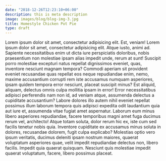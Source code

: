 ```yaml
---
date: "2018-12-26T12:23:10+06:00"
description: this is meta description
image: images/blog/blog-img-3.jpg
title: Homestyle Chicken Pot Pie
type: draft
---
```


Lorem ipsum dolor sit amet, consectetur adipisicing elit. Est, veniam!
Lorem ipsum dolor sit amet, consectetur adipisicing elit. Atque iusto, animi ad. Sapiente necessitatibus enim ut dicta iure perspiciatis doloribus, nobis praesentium non molestiae ipsam alias impedit unde, rerum at sunt! Suscipit porro molestiae excepturi natus repellat dignissimos eveniet, quas, inventore nesciunt magnam tempora? Commodi aperiam sit provident eveniet recusandae quas repellat eos neque repudiandae enim, nemo, maxime accusantium corrupti rem iste accusamus numquam asperiores, ipsam quidem tempora error nesciunt, placeat suscipit minus? Est aliquid, aliquam, delectus omnis culpa mollitia ipsam in error! Error necessitatibus adipisci perferendis nam non id, ad veniam atque, assumenda delectus a cupiditate accusantium? Labore dolores illo autem nihil eveniet repellat possimus illum laborum tempora quis adipisci expedita odit laudantium quia aut iure et, assumenda vitae fugiat amet aspernatur. Laborum eum minus libero asperiores repudiandae, facere temporibus magni amet fuga ducimus rerum vel, architecto! Atque totam soluta, dolor rerum hic ex, iste cum sed facilis tenetur nobis quia. Inventore cupiditate ex accusamus minus soluta in dolores, recusandae dolorem, fugit culpa explicabo? Molestias optio vero ipsum veritatis, ducimus deleniti ipsam nostrum maiores, quaerat voluptatum asperiores quae, velit impedit repudiandae delectus non, libero facilis. Impedit quia quaerat quisquam. Nesciunt quis molestiae impedit quaerat voluptatum, facere, libero possimus placeat.
